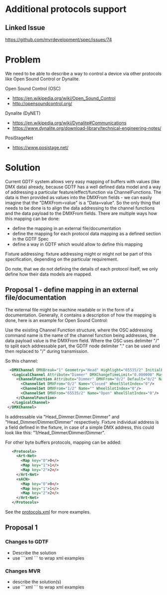 # Additional protocols support

## Linked Issue

https://github.com/mvrdevelopment/spec/issues/74

# Problem

We need to be able to describe a way to control a device via other protocols like Open Sound Control or Dynalite.

Open Sound Control (OSC)

- https://en.wikipedia.org/wiki/Open_Sound_Control
- http://opensoundcontrol.org/

Dynalite (DyNET)

- https://en.wikipedia.org/wiki/Dynalite#Communications
- https://www.dynalite.org/download-library/technical-engineering-notes/

PosiStageNet

- https://www.posistage.net/


# Solution

Current GDTF system allows very easy mapping of buffers with values (like DMX data) already, because GDTF has a well defined data model and a way of addressing a particular feature/effect/function via ChannelFunctions. The data is then provided as values into the DMXFrom fields - we can easily imagine that the "DMXFrom=value" is a "Data=value". So the only thing that needs to be done is to align the daẗa addressing to the channel functions and the data payload to the DMXFrom fields. There are multiple ways how this mapping can be done:

- define the mapping in an external file/documentation
- define the mapping for each protocol data mapping as a defined section in the GDTF Spec
- define a way in GDTF which would allow to define this mapping

Fixture addressing: fixture addressing might or might not be part of this specification, depending on the particular requirement.

Do note, that we do not defining the details of each protocol  itself, we only define how their data models are mapped.

## Proposal 1 - define mapping in an external file/documentation

The external file might be machine readable or in the form of a documentation. Generally, it contains a description of how the mapping is done, here is an example for Open Sound Control:

Use the existing Channel Function structure, where the OSC addressing command name is the name of the channel function being addresses, the data payload value is the DMXFrom field. Where the OSC uses delimiter "/" to split each addressable part, the GDTF node delimiter "." can be used and then replaced to "/" during transmission.

So this channel:

 ```xml
   <DMXChannel DMXBreak="1" Geometry="Head" Highlight="65535/2" InitialFunction="Head_Dimmer.Dimmer.Dimmer" Offset="">
    <LogicalChannel Attribute="Dimmer" DMXChangeTimeLimit="0.000000" Master="Grand" MibFade="0.000000" Snap="No">
      <ChannelFunction Attribute="Dimmer" DMXFrom="0/2" Default="0/2" Name="Dimmer" OriginalAttribute="Dimmer intensity" PhysicalFrom="0.000000" PhysicalTo="1.000000" RealAcceleration="0.000000" RealFade="0.000000">
        <ChannelSet DMXFrom="0/2" Name="Closed" WheelSlotIndex="0"/>
        <ChannelSet DMXFrom="1/2" Name="" WheelSlotIndex="0"/>
        <ChannelSet DMXFrom="65535/2" Name="Open" WheelSlotIndex="0"/>
      </ChannelFunction>
    </LogicalChannel>
  </DMXChannel>
```

Is addressable via "Head_Dimmer.Dimmer.Dimmer" and "Head_Dimmer/Dimmer/Dimmer" respectively. Fixture individual address is a field defined in the fixture, in case of a simple DMX address, this could look like this: "1/Head_Dimmer/Dimmer/Dimmer".

For other byte buffers protocols, mapping can be added:

 ```xml
    <Protocols>
      <Art-Net>
        <Map key="0">0</>
        <Map key="1">1</>
        <Map key="2">2</>
      </Art-Net>
      <sACN>
        <Map key="0">0</>
        <Map key="1">1</>
        <Map key="2">2</>
      </Art-Net>
    </Protocols>
 ```

See the [protocols.xml](./protocols.xml) for more examples.


## Proposal 1

### Changes to GDTF

- Describe the solution
- use \`\`\`xml \`\`\` to wrap xml examples

### Changes MVR

- describe the solution(s)
- use \`\`\`xml \`\`\` to wrap xml examples
